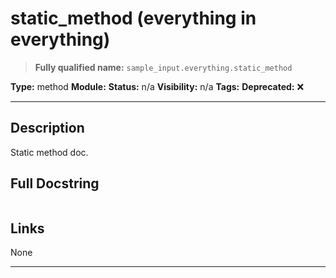 # static_method (everything in everything)
> **Fully qualified name:** `sample_input.everything.static_method`

**Type:** method
**Module:** 
**Status:** n/a
**Visibility:** n/a
**Tags:** 
**Deprecated:** ❌

---

## Description
Static method doc.

## Full Docstring
```

```

## Links
None

---

